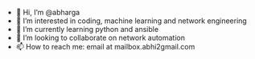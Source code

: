 - 👋 Hi, I’m @abharga
- 👀 I’m interested in coding, machine learning and network engineering
- 🌱 I’m currently learning python and ansible
- 💞️ I’m looking to collaborate on network automation
- 📫 How to reach me: email at mailbox.abhi2gmail.com

<!---
abharga/abharga is a ✨ special ✨ repository because its `README.md` (this file) appears on your GitHub profile.
You can click the Preview link to take a look at your changes.
--->
